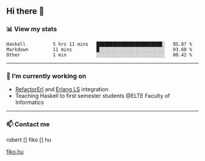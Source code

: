 ## Hi there 👋

### 📊 View my stats

<!--START_SECTION:waka-->
```text
Haskell          5 hrs 11 mins   ████████████████████████░   95.87 % 
Markdown         11 mins         █░░░░░░░░░░░░░░░░░░░░░░░░   03.60 % 
Other            1 min           ░░░░░░░░░░░░░░░░░░░░░░░░░   00.42 % 
```
<!--END_SECTION:waka-->


---

### 🔭 I’m currently working on
- [RefactorErl](https://plc.inf.elte.hu/erlang/) and [Erlang LS](https://erlang-ls.github.io) integration
- Teaching Haskell to first semester students @ELTE Faculty of Informatics

---



### 📫 Contact me
robert [] fiko [] hu

[fiko.hu](https://fiko.hu)


<!--
**robertfiko/robertfiko** is a ✨ _special_ ✨ repository because its `README.md` (this file) appears on your GitHub profile.

Here are some ideas to get you started:

- 🔭 I’m currently working on ...
- 🌱 I’m currently learning ...
- 👯 I’m looking to collaborate on ...
- 🤔 I’m looking for help with ...
- 💬 Ask me about ...
- 📫 How to reach me: ...
- 😄 Pronouns: ...
- ⚡ Fun fact: ...
-->

